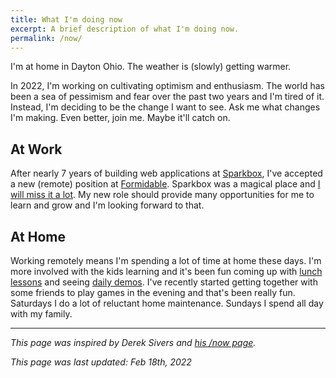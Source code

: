 ```yaml
---
title: What I'm doing now
excerpt: A brief description of what I'm doing now.
permalink: /now/
---
```


I'm at home in Dayton Ohio. The weather is (slowly) getting warmer.

In 2022, I'm working on cultivating optimism and enthusiasm. The world has been a sea of pessimism and fear over the past two years and I'm tired of it. Instead, I'm deciding to be the change I want to see. Ask me what changes I'm making. Even better, join me. Maybe it'll catch on.

## At Work

After nearly 7 years of building web applications at [Sparkbox](https://seesparkbox.com/), I've accepted a new (remote) position at [Formidable](https://formidable.com/). Sparkbox was a magical place and [I will miss it a lot](https://twitter.com/BryanEBraun/status/1489741479249682432). My new role should provide many opportunities for me to learn and grow and I'm looking forward to that.

## At Home

Working remotely means I'm spending a lot of time at home these days. I'm more involved with the kids learning and it's been fun coming up with [lunch lessons](https://www.instagram.com/lunchlesson/) and seeing [daily demos](/2019/07/16/daily-demos-a-ritual-for-raising-kids-that-create/). I've recently started getting together with some friends to play games in the evening and that's been really fun. Saturdays I do a lot of reluctant home maintenance. Sundays I spend all day with my family.

---

_This page was inspired by Derek Sivers and [his /now page](https://sivers.org/now)._

_This page was last updated: Feb 18th, 2022_
